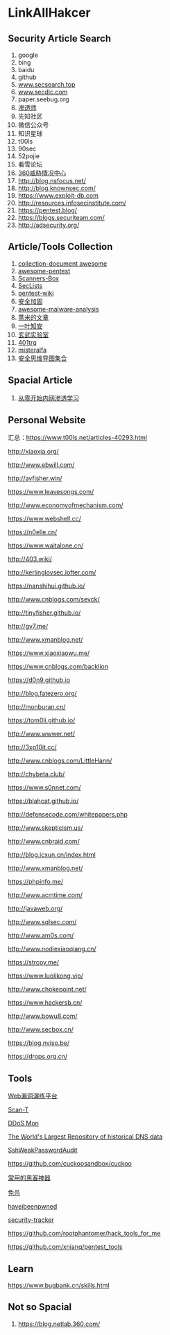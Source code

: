 # LinkAllHakcer

## Security Article Search

1. google
2. bing
3. baidu
4. github
5. www.secsearch.top
6. www.secdic.com
7. paper.seebug.org
8. [渗透师](shentoushi.top)
9. 先知社区
10. 微信公众号
11. 知识星球
12. t00ls
13. 90sec
14. 52pojie
15. 看雪论坛
16. [360威胁情况中心](https://ti.360.net/blog/)
17. http://blog.nsfocus.net/
18. http://blog.knownsec.com/
19. https://www.exploit-db.com
20. http://resources.infosecinstitute.com/
21. https://pentest.blog/
22. https://blogs.securiteam.com/
23. http://adsecurity.org/

## Article/Tools Collection

1. [collection-document awesome](https://github.com/klionsec/collection-document)
2. [awesome-pentest](https://github.com/enaqx/awesome-pentest)
3. [Scanners-Box](https://github.com/We5ter/Scanners-Box)
4. [SecLists](https://github.com/danielmiessler/SecLists)
5. [pentest-wiki](https://github.com/nixawk/pentest-wiki)
6. [安全加固](https://wiki.secyun.org/)
7. [awesome-malware-analysis](https://github.com/rshipp/awesome-malware-analysis)
8. [蒸米的文章](https://github.com/zhengmin1989/MyArticles)
9. [一叶知安](https://zhuanlan.zhihu.com/leafsec)
10. [玄武实验室](http://xlab.tencent.com/cn/)
11. [401trg](https://401trg.pw/)
12. [misteralfa](http://misteralfa-hack.blogspot.kr/)
13. [安全思维导图集合](https://github.com/SecWiki/sec-chart)

## Spacial Article

1. [从零开始内网渗透学习](https://github.com/l3m0n/pentest_study)





## Personal Website

汇总：https://www.t00ls.net/articles-40293.html

http://xiaoxia.org/

http://www.ebwill.com/

http://avfisher.win/

https://www.leavesongs.com/

http://www.economyofmechanism.com/

https://www.webshell.cc/

https://n0elle.cn/

https://www.waitalone.cn/

http://403.wiki/

http://kerlinglovsec.lofter.com/

https://nanshihui.github.io/

http://www.cnblogs.com/sevck/

http://tinyfisher.github.io/

http://gv7.me/

http://www.xmanblog.net/

https://www.xiaoxiaowu.me/

https://www.cnblogs.com/backlion

https://d0n9.github.io

http://blog.fatezero.org/

http://monburan.cn/

https://tom0li.github.io/

http://www.wwwer.net/

http://3xp10it.cc/

http://www.cnblogs.com/LittleHann/

http://chybeta.club/

https://www.s0nnet.com/

https://blahcat.github.io/

http://defensecode.com/whitepapers.php

http://www.skepticism.us/

http://www.cnbraid.com/

http://blog.icxun.cn/index.html

http://www.xmanblog.net/

https://phpinfo.me/

http://www.acmtime.com/

http://javaweb.org/

http://www.sqlsec.com/

http://www.am0s.com/

http://www.nodiexiaoqiang.cn/

https://strcpy.me/

https://www.luolikong.vip/

http://www.chokepoint.net/

https://www.hackersb.cn/

http://www.bowu8.com/

http://www.secbox.cn/

https://blog.nviso.be/

https://drops.org.cn/


## Tools

[Web漏洞演练平台](https://github.com/710leo/ZVulDrill)

[Scan-T](https://github.com/nanshihui/Scan-T)

[DDoS Mon](https://ddosmon.net)

[The World's Largest Repository of historical DNS data](https://dnstrails.com/)

[SshWeakPasswordAudit](https://github.com/penoxcn/SshWeakPasswordAudit)

https://github.com/cuckoosandbox/cuckoo

[常用的黑客神器](https://github.com/backlion/hack-for-tools)

[免杀](https://github.com/backlion/secist_script)

[haveibeenpwned](https://haveibeenpwned.com/)

[security-tracker](https://salsa.debian.org/security-tracker-team/security-tracker/tree/master)

https://github.com/rootphantomer/hack_tools_for_me

https://github.com/xnianq/pentest_tools

## Learn

https://www.bugbank.cn/skills.html


## Not so Spacial

1. https://blog.netlab.360.com/
